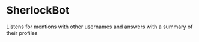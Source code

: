 # SherlockBot

Listens for mentions with other usernames and answers with a summary of their profiles